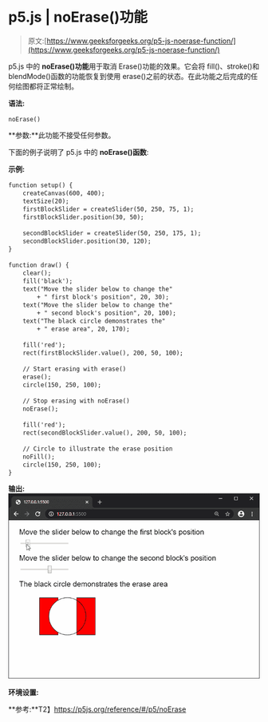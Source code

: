 # p5.js | noErase()功能

> 原文:[https://www.geeksforgeeks.org/p5-js-noerase-function/](https://www.geeksforgeeks.org/p5-js-noerase-function/)

p5.js 中的 **noErase()功能**用于取消 Erase()功能的效果。它会将 fill()、stroke()和 blendMode()函数的功能恢复到使用 erase()之前的状态。在此功能之后完成的任何绘图都将正常绘制。

**语法:**

```
noErase()
```

**参数:**此功能不接受任何参数。

下面的例子说明了 p5.js 中的 **noErase()函数**:

**示例:**

```
function setup() {
    createCanvas(600, 400);
    textSize(20);
    firstBlockSlider = createSlider(50, 250, 75, 1);
    firstBlockSlider.position(30, 50);

    secondBlockSlider = createSlider(50, 250, 175, 1);
    secondBlockSlider.position(30, 120);
}

function draw() {
    clear();
    fill('black');
    text("Move the slider below to change the"
        + " first block's position", 20, 30);
    text("Move the slider below to change the"
        + " second block's position", 20, 100);
    text("The black circle demonstrates the"
        + " erase area", 20, 170);

    fill('red');
    rect(firstBlockSlider.value(), 200, 50, 100);

    // Start erasing with erase()
    erase();
    circle(150, 250, 100);

    // Stop erasing with noErase()
    noErase();

    fill('red');
    rect(secondBlockSlider.value(), 200, 50, 100);

    // Circle to illustrate the erase position
    noFill();
    circle(150, 250, 100);
}
```

**输出:**
![demonstrate-noerase](img/c08092a83c9b71f36b24d634091385bf.png)

**环境设置:**

**参考:**T2】https://p5js.org/reference/#/p5/noErase